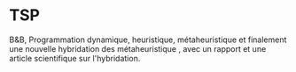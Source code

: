 # TSP
B&amp;B, Programmation dynamique, heuristique, métaheuristique et finalement une nouvelle hybridation des métaheuristique , avec un rapport et une article scientifique sur l'hybridation. 
